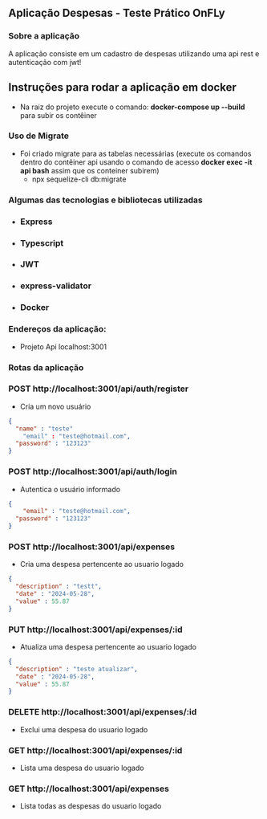 ## Aplicação Despesas - Teste Prático OnFLy

### Sobre a aplicação

A aplicação consiste em um cadastro de despesas utilizando uma api rest e autenticação com jwt!

## Instruções para rodar a aplicação em docker

- Na raiz do projeto execute o comando: **docker-compose up --build** para subir os contêiner

### Uso de Migrate

- Foi criado migrate para as tabelas necessárias (execute os comandos dentro do contêiner api usando o comando de acesso **docker exec -it api bash** assim que os conteiner subirem)
  - npx sequelize-cli db:migrate

### Algumas das tecnologias e bibliotecas utilizadas

- ### Express
- ### Typescript
- ### JWT
- ### express-validator
- ### Docker

### Endereços da aplicação:
- Projeto Api  localhost:3001

### Rotas da aplicação

### POST http://localhost:3001/api/auth/register

- Cria um novo usuário

```json
{
  "name" : "teste"
	"email" : "teste@hotmail.com",
  "password" : "123123"
}
```

### POST http://localhost:3001/api/auth/login

- Autentica o usuário informado

```json
{
	"email" : "teste@hotmail.com",
  "password" : "123123"
}
```
### POST http://localhost:3001/api/expenses

- Cria uma despesa pertencente ao usuario logado

```json
{
  "description" : "testt",
  "date" : "2024-05-28",
  "value" : 55.87
}
```
### PUT http://localhost:3001/api/expenses/:id

- Atualiza uma despesa pertencente ao usuario logado

```json
{
  "description" : "teste atualizar",
  "date" : "2024-05-28",
  "value" : 55.87
}
```

### DELETE http://localhost:3001/api/expenses/:id

- Exclui uma despesa do usuario logado

### GET http://localhost:3001/api/expenses/:id

- Lista uma despesa do usuario logado

### GET http://localhost:3001/api/expenses

- Lista todas as despesas do usuario logado
